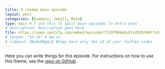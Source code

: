 ```yaml
---
title: A random main episode
layout: post
categories: [Example, Jekyll, Main]
type: main # I use this to split main episodes to extra ones
# description: Description goes here
file: https://open.spotify.com/embed/episode/7l33f9hWxQuEtx25X8JHkP?utm_source=generator #Link to your .mp3 file
# length: "52:14" # mm:ss
# videoid: dQw4w9WgXcQ #Copy here only the id of your YouTube video
---
```


Here you can write things for this episode.
For instructions on how to use this theme, see the [repo on GitHub](https://github.com/PandaSekh/Jekyll-Podcaster).
